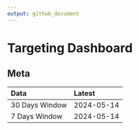 ```yaml
---
output: github_document
---
```


# Targeting Dashboard



## Meta


|Data           |Latest     |
|:--------------|:----------|
|30 Days Window |2024-05-14 |
|7 Days Window  |2024-05-14 |
